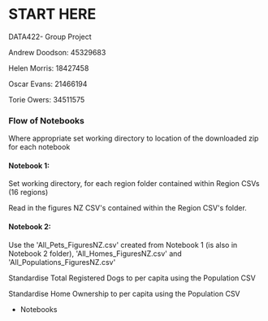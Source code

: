 # START HERE
DATA422- Group Project

Andrew Doodson: 45329683

Helen Morris: 18427458

Oscar Evans: 21466194

Torie Owers: 34511575

### Flow of Notebooks

Where appropriate set working directory to location of the downloaded zip for each notebook

#### Notebook 1: 

Set working directory, for each region folder contained within Region CSVs (16 regions)

Read in the figures NZ CSV's contained within the Region CSV's folder. 

#### Notebook 2:

Use the 'All_Pets_FiguresNZ.csv' created from Notebook 1 (is also in Notebook 2 folder), 'All_Homes_FiguresNZ.csv' and 'All_Populations_FiguresNZ.csv' 

Standardise Total Registered Dogs to per capita using the Population CSV

Standardise Home Ownership to per capita using the Population CSV

- Notebooks 
